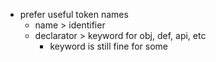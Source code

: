 - prefer useful token names
  - name > identifier
  - declarator > keyword for obj, def, api, etc
	- keyword is still fine for some